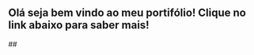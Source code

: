 ## Olá seja bem vindo ao meu portifólio! Clique no link abaixo para saber mais!
<div>
  <a href="https://stehfany.github.io/portifolio/">
  </a> 
</div>
##
 


